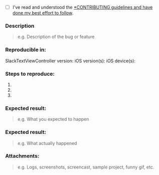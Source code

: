 
* [ ] I've read and understood the [*CONTRIBUTING guidelines and have done my best effort to follow](https://github.com/slackhq/{project_name}/blob/master/CONTRIBUTING.md).

### Description
> e.g. Description of the bug or feature

### Reproducible in:
SlackTextViewController version: 
iOS version(s): 
iOS device(s): 

### Steps to reproduce:

1. 
2. 
3. 

### Expected result:

> e.g. What you expected to happen

### Expected result:

> e.g. What actually happened

### Attachments:

> e.g. Logs, screenshots, screencast, sample project, funny gif, etc.


